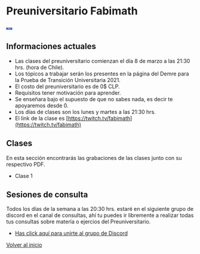 # Preuniversitario Fabimath

<img src="preu.jpg" alt="drawing" width="16"/>

## Informaciones actuales

* Las clases del preuniversitario comienzan el día 8 de marzo a las 21:30 hrs. (hora de Chile).
* Los tópicos a trabajar serán los presentes en la página del Demre para la Prueba de Transición Universitaria 2021.
* El costo del preuniversitario es de 0$ CLP.
* Requisitos tener motivación para aprender.
* Se enseñara bajo el supuesto de que no sabes nada, es decir te apoyaremos desde 0.
* Los días de clases son los lunes y martes a las 21:30 hrs.
* El link de la clase es [https://twitch.tv/fabimath](https://twitch.tv/fabimath)

## Clases
En esta sección encontrarás las grabaciones de las clases junto con su respectivo PDF.
* Clase 1

## Sesiones de consulta
Todos los días de la semana a las 20:30 hrs. estaré en el siguiente grupo de discord en el canal de consultas, ahí tu puedes ir libremente a realizar todas tus consultas sobre matería o ejercios del Preuniversitario.
* [Has click aquí para unirte al grupo de Discord](https://discord.gg/TR8rrZG3GV)

[Volver al inicio](https://fabimath.github.io/Fabimath/)
